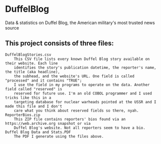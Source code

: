 # DuffelBlog
Data &amp; statistics on Duffel Blog, the American military's most trusted news source

## This project consists of three files:
    DuffelBlogStories.csv
        This CSV file lists every known Duffel Blog story available on their website. Each line
        identifies the story's publication datetime, the reporter's name, the title (aka headline),
        the subhead, and the website's URL. One field is called "processed" and it contains "TRUE";
        I use the field in my programs to operate on the data. Another field called "reserved" is
        reserved for future use. I'm an old COBOL programmer and I used tricks like this in a
        targeting database for nuclear warheads pointed at the USSR and I made this file and I don't
        care what you think about reserved fields so there, nyah.
    ReporterBios.zip
        This ZIP file contains reporters' bios found via an https://web.archive.org snapshot or via
        Duffel Blog's website. Not all reporters seem to have a bio.
    Duffel Blog Data and Stats.PDF
        The PDF I generate using the files above.
        
